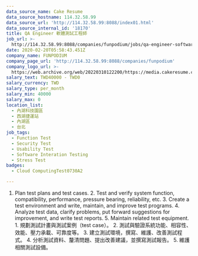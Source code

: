 ```yaml
---
data_source_name: Cake Resume
data_source_hostname: 114.32.58.99
data_source_url: 'http://114.32.58.99:8088/index01.html'
data_source_internal_id: '18170'
title: QA Engineer 軟體測試工程師
job_url: >-
  http://114.32.58.99:8088/companies/funpodium/jobs/qa-engineer-software-test-engineer-a3d078
date: 2020-02-20T05:58:43.451Z
company_name: FUNPODIUM
company_page_url: 'http://114.32.58.99:8088/companies/funpodium'
company_logo_url: >-
  https://web.archive.org/web/20220310122200/https://media.cakeresume.com/image/upload/s--XDwgLsWs--/c_pad,fl_png8,h_200,w_200/v1612855082/wrdgbfglgykxcbxkdmkf.png
salary_text: TWD40000 - TWD0
salary_currency: TWD
salary_type: per_month
salary_min: 40000
salary_max: 0
location_list:
  - 內湖科技園區
  - 西湖捷運站
  - 內湖區
  - 台北
job_tags:
  - Function Test
  - Security Test
  - Usability Test
  - Software Interation Testing
  - Stress Test
badges:
  - Cloud ComputingTest0730A2

---
```


1. Plan test plans and test cases. 2. Test and verify system function, compatibility, performance, pressure bearing, reliability, etc. 3. Create a test environment and write, maintain, and improve test programs. 4. Analyze test data, clarify problems, put forward suggestions for improvement, and write test reports. 5. Maintain related test equipment. 1. 規劃測試計畫與測試案例（test case）。 2. 測試與驗證系統功能、相容性、效能、壓力承載、可靠度等。 3. 建立測試環境，撰寫、維護、改善測試程式。 4. 分析測試資料、釐清問題、提出改善建議，並撰寫測試報告。 5. 維護相關測試設備。